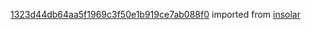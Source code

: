 [1323d44db64aa5f1969c3f50e1b919ce7ab088f0](https://github.com/insolar/insolar/commit/1323d44db64aa5f1969c3f50e1b919ce7ab088f0) imported from [insolar](https://github.com/insolar/insolar)

